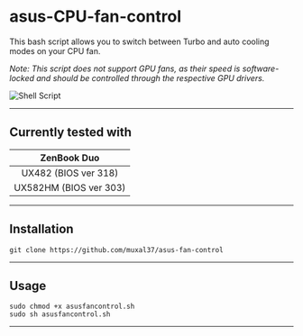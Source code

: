 # asus-CPU-fan-control

This bash script allows you to switch between Turbo and auto cooling modes on your CPU fan.

*Note: This script does not support GPU fans, as their speed is software-locked and should be controlled through the respective GPU drivers.*

![Shell Script](https://img.shields.io/badge/shell_script-%23121011.svg?style=for-the-badge&logo=gnu-bash&logoColor=white)

____

## Currently tested with

|  ZenBook Duo |
|:--------:|
| UX482 (BIOS ver 318)   |
| UX582HM (BIOS ver 303) |

____

## Installation

```
git clone https://github.com/muxal37/asus-fan-control

```
____

## Usage

```
sudo chmod +x asusfancontrol.sh
sudo sh asusfancontrol.sh

```

____
